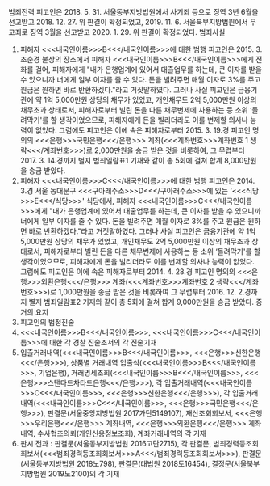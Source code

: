 범죄전력
피고인은 2018. 5. 31. 서울동부지방법원에서 사기죄 등으로 징역 3년 6월을 선고받고 2018. 12. 27. 위 판결이 확정되었고, 2019. 11. 6. 서울북부지방법원에서 무고죄로 징역 3월을 선고받고 2020. 1. 29. 위 판결이 확정되었다.
범죄사실
1. 피해자 <<<내국인이름>>>B<<</내국인이름>>>에 대한 범행
피고인은 2015. 3. 초순경 불상의 장소에서 피해자 <<<내국인이름>>>B<<</내국인이름>>>에게 전화를 걸어, 피해자에게 "내가 은행업계에 있어서 대출업무를 하는데, 큰 이자를 받을 수 있으니까 너에게 일부 이자를 줄 수 있다. 돈을 빌려주면 매월 이자로 3%를 주고 원금은 원하면 바로 반환하겠다."라고 거짓말하였다.
그러나 사실 피고인은 금융기관에 약 1억 5,000만원 상당의 채무가 있었고, 개인채무도 2억 5,000만원 이상의 채무초과 상태로서, 피해자로부터 빌린 돈을 다른 채무변제에 사용하는 등 소위 ‘돌려막기'를 할 생각이었으므로, 피해자에게 돈을 빌리더라도 이를 변제할 의사나 능력이 없었다.
그럼에도 피고인은 이에 속은 피해자로부터 2015. 3. 19.경 피고인 명의의 <<<은행>>>국민은행<<</은행>>> 계좌(<<<계좌번호>>>계좌번호 1 생략<<</계좌번호>>>)로 2,000만원을 송금 받은 것을 비롯하여, 그 무렵부터 2017. 3. 14.경까지 별지 범죄일람표1 기재와 같이 총 5회에 걸쳐 합계 8,000만원을 송금 받았다.
2. 피해자 <<<내국인이름>>>C<<</내국인이름>>>에 대한 범행
피고인은 2014. 3.경 서울 동대문구 <<<구아래주소>>>D<<</구아래주소>>>에 있는 ‘<<<식당>>>E<<</식당>>>' 식당에서, 피해자 <<<내국인이름>>>C<<</내국인이름>>>에게 "내가 은행업계에 있어서 대출업무를 하는데, 큰 이자를 받을 수 있으니까 너에게 일부 이자를 줄 수 있다. 돈을 빌려주면 매월 이자로 3%를 주고 원금은 원하면 바로 반환하겠다."라고 거짓말하였다.
그러나 사실 피고인은 금융기관에 약 1억 5,000만원 상당의 채무가 있었고, 개인채무도 2억 5,000만원 이상의 채무초과 상태로서, 피해자로부터 빌린 돈을 다른 채무변제에 사용하는 등 소위 ‘돌려막기'를 할 생각이었으므로, 피해자에게 돈을 빌리더라도 이를 변제할 의사나 능력이 없었다.
그럼에도 피고인은 이에 속은 피해자로부터 2014. 4. 28.경 피고인 명의의 <<<은행>>>외환은행<<</은행>>> 계좌(<<<계좌번호>>>계좌번호 2 생략<<</계좌번호>>>)로 1,000만원을 송금 받은 것을 비롯하여 그 무렵부터 2016. 12. 2.경까지 별지 범죄일람표2 기재와 같이 총 5회에 걸쳐 합계 9,000만원을 송금 받았다. 증거의 요지
1. 피고인의 법정진술
1. <<<내국인이름>>>B<<</내국인이름>>>, <<<내국인이름>>>C<<</내국인이름>>>에 대한 각 경찰 진술조서의 각 진술기재
1. 입출거래내역(<<<내국인이름>>>B<<</내국인이름>>>, <<<은행>>>신한은행<<</은행>>>), 상품별 거래내역 입출식(<<<내국인이름>>>B<<</내국인이름>>>, 기업은행), 거래명세조회(<<<내국인이름>>>B<<</내국인이름>>>, <<<은행>>>스탠다드차타드은행<<</은행>>>), 각 입출거래내역(<<<내국인이름>>>C<<</내국인이름>>>, <<<은행>>>신한은행<<</은행>>>), 각 입출거래내역(<<<내국인이름>>>C<<</내국인이름>>>, <<<은행>>>국민은행<<</은행>>>), 판결문(서울중앙지방법원 2017가단5149107), 재산조회회보서, <<<은행>>>우리은행<<</은행>>> 계좌내역, <<<은행>>>외환은행<<</은행>>> 계좌내역, 수사협조의뢰(개인신용정보조회), 계좌거래내역의 각 기재
1. 판시 전과 : 판결문(서울동부지방법원 2016고단2715), 각 판결문, 범죄경력등조회회보서(<<<범죄경력등조회회보서>>>A<<</범죄경력등조회회보서>>>), 판결문(서울동부지방법원 2018노798), 판결문(대법원 2018도16454), 결정문(서울북부지방법원 2019노2100)의 각 기재